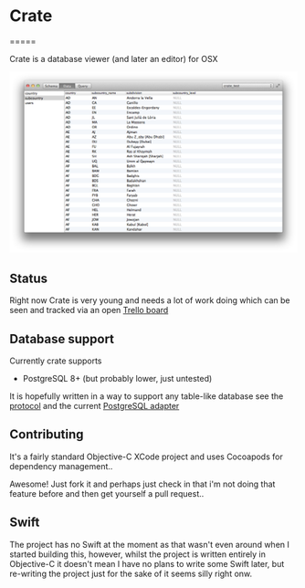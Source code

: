 # Crate
=====

Crate is a database viewer (and later an editor) for OSX

![Screenshot](https://raw.githubusercontent.com/arbarlow/crate/master/screens/screen1.png)

## Status

Right now Crate is very young and needs a lot of work doing which can be seen and tracked via an open [Trello board](https://trello.com/b/giqJQwWP/crate)

## Database support

Currently crate supports

 - PostgreSQL 8+ (but probably lower, just untested)

It is hopefully written in a way to support any table-like database see the [protocol](https://github.com/arbarlow/crate/blob/master/Crate/Classes/DBProtocols.h) and the current [PostgreSQL adapter](https://github.com/arbarlow/crate/blob/master/Crate/Classes/PostgreSQLAdapter.m)

## Contributing

It's a fairly standard Objective-C XCode project and uses Cocoapods for dependency management..

Awesome! Just fork it and perhaps just check in that i'm not doing that feature before and then get yourself a pull request..

## Swift

The project has no Swift at the moment as that wasn't even around when I started building this, however, whilst the project is written entirely in Objective-C it doesn't mean I have no plans to write some Swift later, but re-writing the project just for the sake of it seems silly right onw.

